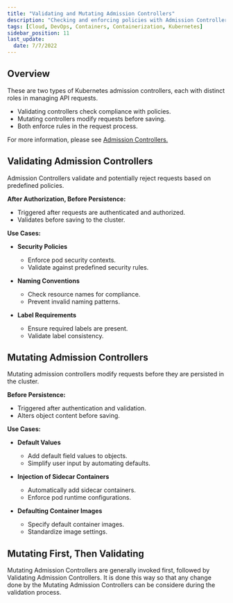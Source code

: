 ```yaml
---
title: "Validating and Mutating Admission Controllers"
description: "Checking and enforcing policies with Admission Controllers"
tags: [Cloud, DevOps, Containers, Containerization, Kubernetes]
sidebar_position: 11
last_update:
  date: 7/7/2022
---
```



## Overview  

These are two types of Kubernetes admission controllers, each with distinct roles in managing API requests.  

- Validating controllers check compliance with policies.  
- Mutating controllers modify requests before saving.  
- Both enforce rules in the request process.  

For more information, please see [Admission Controllers.](/docs/015-Containerization/033-Microservice-Vulnerabilities/010-Admission-Controllers.md)

## Validating Admission Controllers  

Admission Controllers validate and potentially reject requests based on predefined policies.  

**After Authorization, Before Persistence:**  

  - Triggered after requests are authenticated and authorized.  
  - Validates before saving to the cluster.  

**Use Cases:**  

- **Security Policies**  
  - Enforce pod security contexts.  
  - Validate against predefined security rules.  

- **Naming Conventions**  
  - Check resource names for compliance.  
  - Prevent invalid naming patterns.  

- **Label Requirements**  
  - Ensure required labels are present.  
  - Validate label consistency.  

## Mutating Admission Controllers  

Mutating admission controllers modify requests before they are persisted in the cluster.  

**Before Persistence:**  

  - Triggered after authentication and validation.  
  - Alters object content before saving.  

**Use Cases:**  

- **Default Values**  
  - Add default field values to objects.  
  - Simplify user input by automating defaults.  

- **Injection of Sidecar Containers**  
  - Automatically add sidecar containers.  
  - Enforce pod runtime configurations.  

- **Defaulting Container Images**  
  - Specify default container images.  
  - Standardize image settings.  

## Mutating First, Then Validating  

Mutating Admission Controllers are generally invoked first, followed by Validating Admission Controllers. It is done this way so that any change done by the Mutating Admission Controllers can be considere during the validation process.

